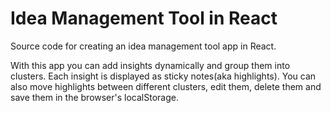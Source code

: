 # Idea Management Tool in React

Source code for creating an idea management tool app in React.

With this app you can add insights dynamically and group them into clusters.
Each insight is displayed as sticky notes(aka highlights). You can also move highlights between different clusters, edit them, delete them and save them in the browser's localStorage.
